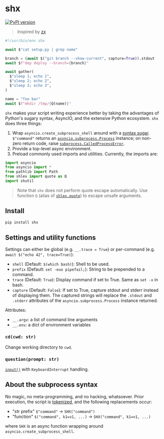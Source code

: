 # shx

[![PyPI version](https://img.shields.io/pypi/v/shx.svg)](https://pypi.org/project/shx)

> Inspired by [zx](https://github.com/google/zx)

```python
#!/usr/bin/env shx

await $"cat setup.py | grep name"

branch = (await $("git branch --show-current", capture=True)).stdout
await $f"dep deploy --branch={branch}"

await gather(
  $"sleep 1; echo 1",
  $"sleep 2; echo 2",
  $"sleep 3; echo 3",
)

name = "foo bar"
await $f"mkdir /tmp/{Q(name)}"
```

`shx` makes your script writing experience better by taking the advantages of Python's sugary syntax, AsyncIO, and the extensive Python ecosystem. `shx` does three things:

1. Wrap `asyncio.create_subprocess_shell` around with a [syntax sugar](#about-the-subprocess-syntax). `$"command"` returns an [`asyncio.subprocess.Process`](https://docs.python.org/3/library/asyncio-subprocess.html#asyncio.asyncio.subprocess.Process) instance; on non-zero return code, raise [`subprocess.CalledProcessError`](https://docs.python.org/3/library/subprocess.html#subprocess.CalledProcessError).
2. Provide a top-level async environment.
3. Preload commonly used imports and utilities. Currently, the imports are:

```Python
import asyncio
from asyncio import *
from pathlib import Path
from shlex import quote as Q
import shutil
```

> Note that `shx` does not perform quote escape automatically. Use function `Q` (alias of [`shlex.quote`](https://docs.python.org/3/library/shlex.html#shlex.quote)) to escape unsafe arguments.

## Install

```bash
pip install shx
```

## Settings and utility functions

Settings can either be global (e.g. `__.trace = True`)  or per-command (e.g. `await $("echo 42", trace=True)`):

* `shell` (Default: `$(which bash)`): Shell to be used.
* `prefix` (Default: `set -euo pipefail;`): String to be prepended to a command.
* `trace` (Default: `True`): Display command if set to True. Same as `set -x` in bash.
* `capture` (Default: `False`): If set to True, capture stdout and stderr instead of displaying them. The captured strings will replace the `.stdout` and `.stderr` attributes of the `asyncio.subprocess.Process` instance returned.

Attributes:

* `__.argv`: a list of command line arguments
* `__.env`: a dict of environment variables

### `cd(cwd: str)`

Change working directory to `cwd`.

### `question(prompt: str)`

[`input()`](https://docs.python.org/3/library/functions.html#input) with `KeyboardInterrupt` handling.


## About the subprocess syntax

No magic, no meta-programming, and no hacking, whatsoever. Prior execution, the script is [tokenized](https://docs.python.org/3/library/tokenize.html), and the following replacements occur:

* "str prefix" `$"command"` -> `SHX("command")`
* "function" `$("command", k1=v1, ...)` -> `SHX("command", k1=v1, ...)`

where `SHX` is an async function wrapping around `asyncio.create_subprocess_shell`.
